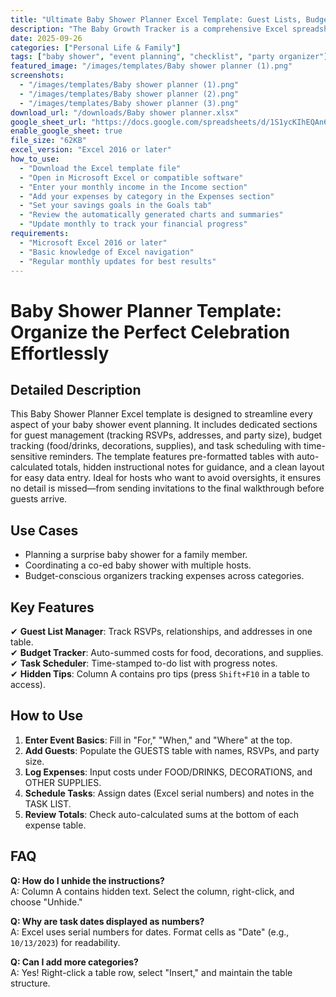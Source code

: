 ```yaml
---
title: "Ultimate Baby Shower Planner Excel Template: Guest Lists, Budget & Task Tracker"
description: "The Baby Growth Tracker is a comprehensive Excel spreadsheet designed to help parents and caregivers meticulously record and visualize their infant's growth metrics. "
date: 2025-09-26
categories: ["Personal Life & Family"]
tags: ["baby shower", "event planning", "checklist", "party organizer"]
featured_image: "/images/templates/Baby shower planner (1).png"
screenshots:
  - "/images/templates/Baby shower planner (1).png"
  - "/images/templates/Baby shower planner (2).png"
  - "/images/templates/Baby shower planner (3).png"
download_url: "/downloads/Baby shower planner.xlsx"
google_sheet_url: "https://docs.google.com/spreadsheets/d/1S1ycKIhEQAn6aJPaDd_gmxf83TMAIxJpPyGTnJbuj08/edit?usp=sharing"
enable_google_sheet: true
file_size: "62KB"
excel_version: "Excel 2016 or later"
how_to_use:
  - "Download the Excel template file"
  - "Open in Microsoft Excel or compatible software"
  - "Enter your monthly income in the Income section"
  - "Add your expenses by category in the Expenses section"
  - "Set your savings goals in the Goals tab"
  - "Review the automatically generated charts and summaries"
  - "Update monthly to track your financial progress"
requirements:
  - "Microsoft Excel 2016 or later"
  - "Basic knowledge of Excel navigation"
  - "Regular monthly updates for best results"
---
```


# Baby Shower Planner Template: Organize the Perfect Celebration Effortlessly  

## Detailed Description  
This Baby Shower Planner Excel template is designed to streamline every aspect of your baby shower event planning. It includes dedicated sections for guest management (tracking RSVPs, addresses, and party size), budget tracking (food/drinks, decorations, supplies), and task scheduling with time-sensitive reminders. The template features pre-formatted tables with auto-calculated totals, hidden instructional notes for guidance, and a clean layout for easy data entry. Ideal for hosts who want to avoid oversights, it ensures no detail is missed—from sending invitations to the final walkthrough before guests arrive.  

## Use Cases  
- Planning a surprise baby shower for a family member.  
- Coordinating a co-ed baby shower with multiple hosts.  
- Budget-conscious organizers tracking expenses across categories.  

## Key Features  
✔ **Guest List Manager**: Track RSVPs, relationships, and addresses in one table.  
✔ **Budget Tracker**: Auto-summed costs for food, decorations, and supplies.  
✔ **Task Scheduler**: Time-stamped to-do list with progress notes.  
✔ **Hidden Tips**: Column A contains pro tips (press `Shift+F10` in a table to access).  

## How to Use  
1. **Enter Event Basics**: Fill in "For," "When," and "Where" at the top.  
2. **Add Guests**: Populate the GUESTS table with names, RSVPs, and party size.  
3. **Log Expenses**: Input costs under FOOD/DRINKS, DECORATIONS, and OTHER SUPPLIES.  
4. **Schedule Tasks**: Assign dates (Excel serial numbers) and notes in the TASK LIST.  
5. **Review Totals**: Check auto-calculated sums at the bottom of each expense table.  

## FAQ  
**Q: How do I unhide the instructions?**  
A: Column A contains hidden text. Select the column, right-click, and choose "Unhide."  

**Q: Why are task dates displayed as numbers?**  
A: Excel uses serial numbers for dates. Format cells as "Date" (e.g., `10/13/2023`) for readability.  

**Q: Can I add more categories?**  
A: Yes! Right-click a table row, select "Insert," and maintain the table structure.  